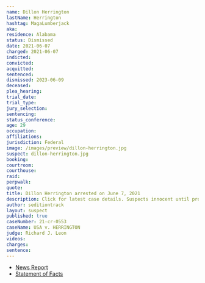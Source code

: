 ```yaml
---
name: Dillon Herrington
lastName: Herrington
hashtag: MagaLumberjack
aka:
residence: Alabama
status: Dismissed
date: 2021-06-07
charged: 2021-06-07
indicted:
convicted:
acquitted:
sentenced:
dismissed: 2023-06-09
deceased:
plea_hearing:
trial_date:
trial_type:
jury_selection:
sentencing:
status_conference:
age: 29
occupation:
affiliations:
jurisdiction: Federal
image: /images/preview/dillon-herrington.jpg
suspect: dillon-herrington.jpg
booking:
courtroom:
courthouse:
raid:
perpwalk:
quote:
title: Dillon Herrington arrested on June 7, 2021
description: Click for latest case details. Suspects innocent until proven guilty.
author: seditiontrack
layout: suspect
published: true
caseNumber: 21-cr-0553
caseName: USA v. HERRINGTON
judge: Richard J. Leon
videos:
charges:
sentence:
---
```

- [News Report](https://www.waff.com/2021/06/08/court-documents-state-madison-man-nicknamed-magalumberjack-charged-with-assaulting-federal-officer-january-6-riot/)
- [Statement of Facts](https://www.justice.gov/usao-dc/case-multi-defendant/file/1402556/download)
